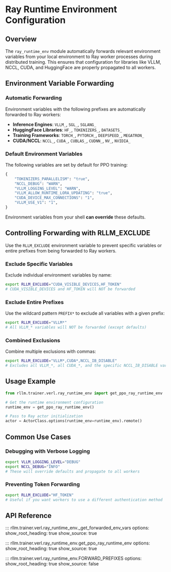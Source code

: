 # Ray Runtime Environment Configuration

## Overview

The `ray_runtime_env` module automatically forwards relevant environment variables from your local environment to Ray worker processes during distributed training. This ensures that configuration for libraries like VLLM, NCCL, CUDA, and HuggingFace are properly propagated to all workers.

## Environment Variable Forwarding

### Automatic Forwarding

Environment variables with the following prefixes are automatically forwarded to Ray workers:

- **Inference Engines**: `VLLM_`, `SGL_`, `SGLANG_`
- **HuggingFace Libraries**: `HF_`, `TOKENIZERS_`, `DATASETS_`
- **Training Frameworks**: `TORCH_`, `PYTORCH_`, `DEEPSPEED_`, `MEGATRON_`
- **CUDA/NCCL**: `NCCL_`, `CUDA_`, `CUBLAS_`, `CUDNN_`, `NV_`, `NVIDIA_`

### Default Environment Variables

The following variables are set by default for PPO training:

```python
{
    "TOKENIZERS_PARALLELISM": "true",
    "NCCL_DEBUG": "WARN",
    "VLLM_LOGGING_LEVEL": "WARN",
    "VLLM_ALLOW_RUNTIME_LORA_UPDATING": "true",
    "CUDA_DEVICE_MAX_CONNECTIONS": "1",
    "VLLM_USE_V1": "1",
}
```

Environment variables from your shell **can override** these defaults.

## Controlling Forwarding with RLLM_EXCLUDE

Use the `RLLM_EXCLUDE` environment variable to prevent specific variables or entire prefixes from being forwarded to Ray workers.

### Exclude Specific Variables

Exclude individual environment variables by name:

```bash
export RLLM_EXCLUDE="CUDA_VISIBLE_DEVICES,HF_TOKEN"
# CUDA_VISIBLE_DEVICES and HF_TOKEN will NOT be forwarded
```

### Exclude Entire Prefixes

Use the wildcard pattern `PREFIX*` to exclude all variables with a given prefix:

```bash
export RLLM_EXCLUDE="VLLM*"
# All VLLM_* variables will NOT be forwarded (except defaults)
```

### Combined Exclusions

Combine multiple exclusions with commas:

```bash
export RLLM_EXCLUDE="VLLM*,CUDA*,NCCL_IB_DISABLE"
# Excludes all VLLM_*, all CUDA_*, and the specific NCCL_IB_DISABLE variable
```

## Usage Example

```python
from rllm.trainer.verl.ray_runtime_env import get_ppo_ray_runtime_env

# Get the runtime environment configuration
runtime_env = get_ppo_ray_runtime_env()

# Pass to Ray actor initialization
actor = ActorClass.options(runtime_env=runtime_env).remote()
```

## Common Use Cases

### Debugging with Verbose Logging

```bash
export VLLM_LOGGING_LEVEL="DEBUG"
export NCCL_DEBUG="INFO"
# These will override defaults and propagate to all workers
```

### Preventing Token Forwarding

```bash
export RLLM_EXCLUDE="HF_TOKEN"
# Useful if you want workers to use a different authentication method
```

## API Reference

::: rllm.trainer.verl.ray_runtime_env._get_forwarded_env_vars
    options:
      show_root_heading: true
      show_source: true

::: rllm.trainer.verl.ray_runtime_env.get_ppo_ray_runtime_env
    options:
      show_root_heading: true
      show_source: true

::: rllm.trainer.verl.ray_runtime_env.FORWARD_PREFIXES
    options:
      show_root_heading: true
      show_source: false

